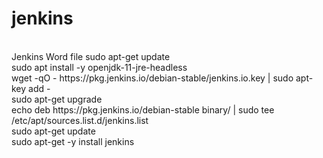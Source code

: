 # jenkins<br/>	  
<br/>	      
Jenkins Word file
sudo apt-get update<br/>	      
sudo apt install -y openjdk-11-jre-headless<br/>
wget -qO - https://pkg.jenkins.io/debian-stable/jenkins.io.key | sudo apt-key add - <br/>	
sudo apt-get upgrade<br/>	   
echo deb https://pkg.jenkins.io/debian-stable binary/ | sudo tee /etc/apt/sources.list.d/jenkins.list<br/>	
sudo apt-get update<br/>
sudo apt-get -y install jenkins<br/>
